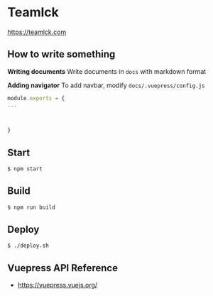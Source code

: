 # Teamlck

https://teamlck.com

## How to write something

**Writing documents**
Write documents in `docs` with markdown format

**Adding navigator**
To add navbar, modify `docs/.vuepress/config.js`

```javascript
module.exports = {
...

  

}
```


## Start
```bash
$ npm start
```

## Build
```bash
$ npm run build
```

## Deploy
```bash
$ ./deploy.sh
```

## Vuepress API Reference
* https://vuepress.vuejs.org/

